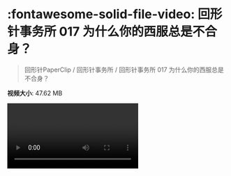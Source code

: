 # :fontawesome-solid-file-video: 回形针事务所 017 为什么你的西服总是不合身？

> 回形针PaperClip / 回形针事务所 / 回形针事务所 017 为什么你的西服总是不合身？

**视频大小**: 47.62 MB

<div class="video"><video src="https://file.hsyhx.top/archive/PaperClip/回形针事务所/017.mp4" controls preload>🤔 您的浏览器不支持 video 标签</video></div>
